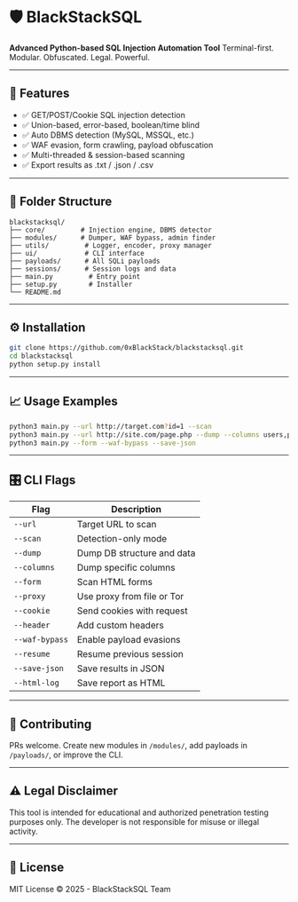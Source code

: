 # 🛡️ BlackStackSQL

**Advanced Python-based SQL Injection Automation Tool**
Terminal-first. Modular. Obfuscated. Legal. Powerful.

---

## 🚀 Features

- ✅ GET/POST/Cookie SQL injection detection
- ✅ Union-based, error-based, boolean/time blind
- ✅ Auto DBMS detection (MySQL, MSSQL, etc.)
- ✅ WAF evasion, form crawling, payload obfuscation
- ✅ Multi-threaded & session-based scanning
- ✅ Export results as .txt / .json / .csv

---

## 📂 Folder Structure

```
blackstacksql/
├── core/         # Injection engine, DBMS detector
├── modules/      # Dumper, WAF bypass, admin finder
├── utils/         # Logger, encoder, proxy manager
├── ui/            # CLI interface
├── payloads/      # All SQLi payloads
├── sessions/      # Session logs and data
├── main.py         # Entry point
├── setup.py        # Installer
└── README.md
```

---

## ⚙️ Installation

```bash
git clone https://github.com/0xBlackStack/blackstacksql.git
cd blackstacksql
python setup.py install
```

---

## 📈 Usage Examples

```bash
python3 main.py --url http://target.com?id=1 --scan
python3 main.py --url http://site.com/page.php --dump --columns users,password
python3 main.py --form --waf-bypass --save-json
```

---

## 🎛 CLI Flags

| Flag         | Description                          |
|--------------|--------------------------------------|
| `--url`      | Target URL to scan                  |
| `--scan`     | Detection-only mode                  |
| `--dump`     | Dump DB structure and data           |
| `--columns`  | Dump specific columns               |
| `--form`     | Scan HTML forms                      |
| `--proxy`    | Use proxy from file or Tor           |
| `--cookie`   | Send cookies with request            |
| `--header`   | Add custom headers                  |
| `--waf-bypass` | Enable payload evasions             |
| `--resume`   | Resume previous session             |
| `--save-json` | Save results in JSON                |
| `--html-log` | Save report as HTML                  |

---

## 🤝 Contributing

PRs welcome. Create new modules in `/modules/`, add payloads in `/payloads/`, or improve the CLI.

---

## ⚠️ Legal Disclaimer

This tool is intended for educational and authorized penetration testing purposes only.
The developer is not responsible for misuse or illegal activity.

---

## 📜 License

MIT License © 2025 - BlackStackSQL Team
